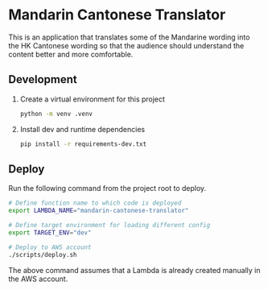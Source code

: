 # Mandarin Cantonese Translator

This is an application that translates some of the Mandarine wording into the HK Cantonese wording so that the audience should understand the content better and more comfortable.


## Development

1. Create a virtual environment for this project

    ```bash
    python -m venv .venv
    ```

2. Install dev and runtime dependencies

    ```bash
    pip install -r requirements-dev.txt
    ```

## Deploy

Run the following command from the project root to deploy.

```zsh
# Define function name to which code is deployed
export LAMBDA_NAME="mandarin-cantonese-translator"

# Define target environment for loading different config
export TARGET_ENV="dev"

# Deploy to AWS account
./scripts/deploy.sh
```

The above command assumes that a Lambda is already created manually in the AWS account.



